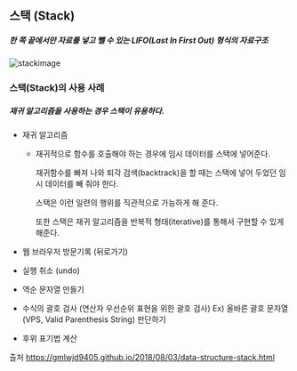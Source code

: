 ## 스택 (Stack)

##### 한 쪽 끝에서만 자료를 넣고 뺄 수 있는 LIFO(Last In First Out) 형식의 자료구조

![stackimage](https://user-images.githubusercontent.com/62048410/125197635-7b36e180-e299-11eb-8a78-1e94680e886a.jpeg)



### 스택(Stack)의 사용 사례

##### 재귀 알고리즘을 사용하는 경우 스택이 유용하다.

- 재귀 알고리즘

  - 재귀적으로 함수를 호출해야 하는 경우에 임시 데이터를 스택에 넣어준다.

    재귀함수를 빠져 나와 퇴각 검색(backtrack)을 할 때는 스택에 넣어 두었던 임시 데이터를 빼 줘야 한다.

    스택은 이런 일련의 행위를 직관적으로 가능하게 해 준다.

    또한 스택은 재귀 알고리즘을 반복적 형태(iterative)를 통해서 구현할 수 있게 해준다.

- 웹 브라우저 방문기록 (뒤로가기)

- 실행 취소 (undo)

- 역순 문자열 만들기

- 수식의 괄호 검사 (연산자 우선순위 표현을 위한 괄호 검사)
  Ex) 올바른 괄호 문자열(VPS, Valid Parenthesis String) 판단하기

- 후위 표기법 계산



출처 https://gmlwjd9405.github.io/2018/08/03/data-structure-stack.html
